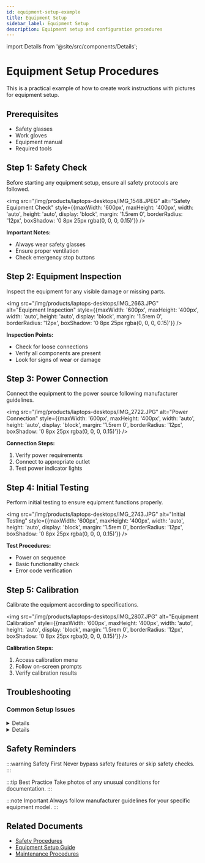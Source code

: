 ```yaml
---
id: equipment-setup-example
title: Equipment Setup
sidebar_label: Equipment Setup
description: Equipment setup and configuration procedures
---
```


import Details from '@site/src/components/Details';

# Equipment Setup Procedures

This is a practical example of how to create work instructions with pictures for equipment setup.

## Prerequisites

- Safety glasses
- Work gloves
- Equipment manual
- Required tools

## Step 1: Safety Check

Before starting any equipment setup, ensure all safety protocols are followed.

<img src="/img/products/laptops-desktops/IMG_1548.JPEG" alt="Safety Equipment Check" style={{maxWidth: '600px', maxHeight: '400px', width: 'auto', height: 'auto', display: 'block', margin: '1.5rem 0', borderRadius: '12px', boxShadow: '0 8px 25px rgba(0, 0, 0, 0.15)'}} />

**Important Notes:**
- Always wear safety glasses
- Ensure proper ventilation
- Check emergency stop buttons

## Step 2: Equipment Inspection

Inspect the equipment for any visible damage or missing parts.

<img src="/img/products/laptops-desktops/IMG_2663.JPG" alt="Equipment Inspection" style={{maxWidth: '600px', maxHeight: '400px', width: 'auto', height: 'auto', display: 'block', margin: '1.5rem 0', borderRadius: '12px', boxShadow: '0 8px 25px rgba(0, 0, 0, 0.15)'}} />

**Inspection Points:**
- Check for loose connections
- Verify all components are present
- Look for signs of wear or damage

## Step 3: Power Connection

Connect the equipment to the power source following manufacturer guidelines.

<img src="/img/products/laptops-desktops/IMG_2722.JPG" alt="Power Connection" style={{maxWidth: '600px', maxHeight: '400px', width: 'auto', height: 'auto', display: 'block', margin: '1.5rem 0', borderRadius: '12px', boxShadow: '0 8px 25px rgba(0, 0, 0, 0.15)'}} />

**Connection Steps:**
1. Verify power requirements
2. Connect to appropriate outlet
3. Test power indicator lights

## Step 4: Initial Testing

Perform initial testing to ensure equipment functions properly.

<img src="/img/products/laptops-desktops/IMG_2743.JPG" alt="Initial Testing" style={{maxWidth: '600px', maxHeight: '400px', width: 'auto', height: 'auto', display: 'block', margin: '1.5rem 0', borderRadius: '12px', boxShadow: '0 8px 25px rgba(0, 0, 0, 0.15)'}} />

**Test Procedures:**
- Power on sequence
- Basic functionality check
- Error code verification

## Step 5: Calibration

Calibrate the equipment according to specifications.

<img src="/img/products/laptops-desktops/IMG_2807.JPG" alt="Equipment Calibration" style={{maxWidth: '600px', maxHeight: '400px', width: 'auto', height: 'auto', display: 'block', margin: '1.5rem 0', borderRadius: '12px', boxShadow: '0 8px 25px rgba(0, 0, 0, 0.15)'}} />

**Calibration Steps:**
1. Access calibration menu
2. Follow on-screen prompts
3. Verify calibration results

## Troubleshooting

### Common Setup Issues

<Details summary="Equipment won't power on">

<img src="/img/products/laptops-desktops/IMG_5510.JPG" alt="Power Issue" style={{maxWidth: '600px', maxHeight: '400px', width: 'auto', height: 'auto', display: 'block', margin: '1.5rem 0', borderRadius: '12px', boxShadow: '0 8px 25px rgba(0, 0, 0, 0.15)'}} />

**Solution:**
- Check power cord connection
- Verify outlet functionality
- Contact support if needed

</Details>

<Details summary="Calibration errors">

<img src="/img/products/laptops-desktops/IMG_5521.JPG" alt="Calibration Error" style={{maxWidth: '600px', maxHeight: '400px', width: 'auto', height: 'auto', display: 'block', margin: '1.5rem 0', borderRadius: '12px', boxShadow: '0 8px 25px rgba(0, 0, 0, 0.15)'}} />

**Solution:**
- Restart calibration process
- Check sensor connections
- Refer to manual for error codes

</Details>

## Safety Reminders

:::warning Safety First
Never bypass safety features or skip safety checks.
:::

:::tip Best Practice
Take photos of any unusual conditions for documentation.
:::

:::note Important
Always follow manufacturer guidelines for your specific equipment model.
:::

## Related Documents

- [Safety Procedures](/docs/work-instructions/safety-procedures)
- [Equipment Setup Guide](/docs/work-instructions/equipment-setup-example)
- [Maintenance Procedures](/docs/work-instructions)